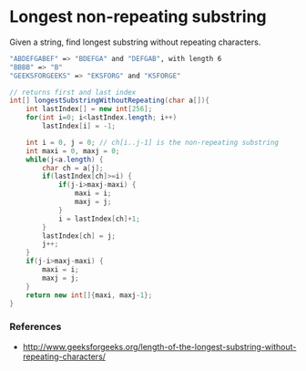 # Longest non-repeating substring

Given a string, find longest substring without repeating characters.

```bash
"ABDEFGABEF" => "BDEFGA" and "DEFGAB", with length 6
"BBBB" => "B"
"GEEKSFORGEEKS" => "EKSFORG" and "KSFORGE"
```

```java
// returns first and last index
int[] longestSubstringWithoutRepeating(char a[]){
    int lastIndex[] = new int[256];
    for(int i=0; i<lastIndex.length; i++)
        lastIndex[i] = -1;

    int i = 0, j = 0; // ch[i..j-1] is the non-repeating substring
    int maxi = 0, maxj = 0;
    while(j<a.length) {
        char ch = a[j];
        if(lastIndex[ch]>=i) {
            if(j-i>maxj-maxi) {
                maxi = i;
                maxj = j;
            }
            i = lastIndex[ch]+1;
        }
        lastIndex[ch] = j;
        j++;
    }
    if(j-i>maxj-maxi) {
        maxi = i;
        maxj = j;
    }
    return new int[]{maxi, maxj-1};
}
```

### References

* <http://www.geeksforgeeks.org/length-of-the-longest-substring-without-repeating-characters/>
